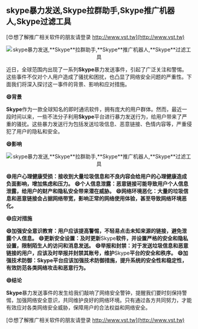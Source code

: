 ## **skype暴力发送,**Skype**拉群助手,**Skype**推广机器人,**Skype**过滤工具**

[😍想了解推广相关软件的朋友请登录 http://www.vst.tw](http://www.vst.tw)

 <center><img src="https://vst.tw/MP4/tuiguang/png/0.png" alt="skype暴力发送,**Skype**拉群助手,**Skype**推广机器人,**Skype**过滤工具"></center>

近日，全球范围内出现了一系列**Skype**暴力发送事件，引起了广泛关注和警惕。这些事件不仅对个人用户造成了骚扰和困扰，也凸显了网络安全问题的严重性。下面我们将深入探讨这一事件的背景、影响和应对措施。

**😄背景**

**Skype**作为一款全球知名的即时通讯软件，拥有庞大的用户群体。然而，最近一段时间以来，一些不法分子利用**Skype**平台进行暴力发送行为，给用户带来了严重的骚扰。这些暴力发送行为包括发送垃圾信息、恶意链接、色情内容等，严重侵犯了用户的隐私和安全。

**😄影响**

 <center><img src="https://vst.tw/MP4/tuiguang/png/1.png" alt="skype暴力发送,**Skype**拉群助手,**Skype**推广机器人,**Skype**过滤工具"></center>

**😄用户心理健康受损：接收到大量垃圾信息和不良内容会给用户的心理健康造成负面影响，增加焦虑和压力。**
**😄个人信息泄露：恶意链接可能导致用户个人信息泄露，给用户的财产和隐私安全带来潜在威胁。**
**😄网络环境恶化：大量的垃圾信息和恶意链接会占据网络带宽，影响正常的网络使用体验，甚至导致网络环境恶化。**

**😄应对措施**

**😄加强安全意识教育：用户应该提高警惕，不轻易点击未知来源的链接，避免泄露个人信息。**
**😄更新安全设置：及时更新**Skype**软件，并设置严格的安全和隐私设置，限制陌生人的访问和消息发送。**
**😄举报和封禁：对于发送垃圾信息和恶意链接的用户，应该及时举报并封禁其账号，维护**Skype**平台的安全和秩序。**
**😄加强技术防御：**Skype**平台应该加强技术防御措施，提升系统的安全性和稳定性，有效防范各类网络攻击和恶意行为。**

**😄结论**

**Skype**暴力发送事件的发生给我们敲响了网络安全警钟，提醒我们要时刻保持警惕，加强网络安全意识，共同维护良好的网络环境。只有通过各方共同努力，才能有效应对各类网络安全威胁，保障用户的合法权益和网络安全。

[😍想了解推广相关软件的朋友请登录 http://www.vst.tw](http://www.vst.tw)



